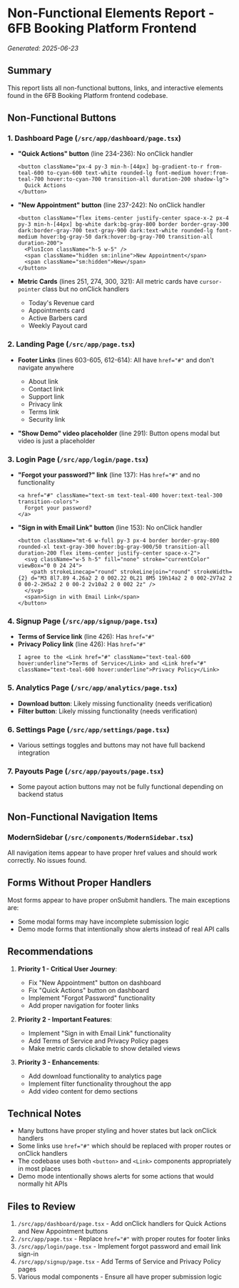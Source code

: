 # Non-Functional Elements Report - 6FB Booking Platform Frontend

*Generated: 2025-06-23*

## Summary
This report lists all non-functional buttons, links, and interactive elements found in the 6FB Booking Platform frontend codebase.

## Non-Functional Buttons

### 1. Dashboard Page (`/src/app/dashboard/page.tsx`)
- **"Quick Actions" button** (line 234-236): No onClick handler
  ```tsx
  <button className="px-4 py-3 min-h-[44px] bg-gradient-to-r from-teal-600 to-cyan-600 text-white rounded-lg font-medium hover:from-teal-700 hover:to-cyan-700 transition-all duration-200 shadow-lg">
    Quick Actions
  </button>
  ```

- **"New Appointment" button** (line 237-242): No onClick handler
  ```tsx
  <button className="flex items-center justify-center space-x-2 px-4 py-3 min-h-[44px] bg-white dark:bg-gray-800 border border-gray-300 dark:border-gray-700 text-gray-900 dark:text-white rounded-lg font-medium hover:bg-gray-50 dark:hover:bg-gray-700 transition-all duration-200">
    <PlusIcon className="h-5 w-5" />
    <span className="hidden sm:inline">New Appointment</span>
    <span className="sm:hidden">New</span>
  </button>
  ```

- **Metric Cards** (lines 251, 274, 300, 321): All metric cards have `cursor-pointer` class but no onClick handlers
  - Today's Revenue card
  - Appointments card  
  - Active Barbers card
  - Weekly Payout card

### 2. Landing Page (`/src/app/page.tsx`)
- **Footer Links** (lines 603-605, 612-614): All have `href="#"` and don't navigate anywhere
  - About link
  - Contact link
  - Support link
  - Privacy link
  - Terms link
  - Security link

- **"Show Demo" video placeholder** (line 291): Button opens modal but video is just a placeholder

### 3. Login Page (`/src/app/login/page.tsx`)
- **"Forgot your password?" link** (line 137): Has `href="#"` and no functionality
  ```tsx
  <a href="#" className="text-sm text-teal-400 hover:text-teal-300 transition-colors">
    Forgot your password?
  </a>
  ```

- **"Sign in with Email Link" button** (line 153): No onClick handler
  ```tsx
  <button className="mt-6 w-full py-3 px-4 border border-gray-800 rounded-xl text-gray-300 hover:bg-gray-900/50 transition-all duration-200 flex items-center justify-center space-x-2">
    <svg className="w-5 h-5" fill="none" stroke="currentColor" viewBox="0 0 24 24">
      <path strokeLinecap="round" strokeLinejoin="round" strokeWidth={2} d="M3 8l7.89 4.26a2 2 0 002.22 0L21 8M5 19h14a2 2 0 002-2V7a2 2 0 00-2-2H5a2 2 0 00-2 2v10a2 2 0 002 2z" />
    </svg>
    <span>Sign in with Email Link</span>
  </button>
  ```

### 4. Signup Page (`/src/app/signup/page.tsx`)
- **Terms of Service link** (line 426): Has `href="#"`
- **Privacy Policy link** (line 426): Has `href="#"`
  ```tsx
  I agree to the <Link href="#" className="text-teal-600 hover:underline">Terms of Service</Link> and <Link href="#" className="text-teal-600 hover:underline">Privacy Policy</Link>
  ```

### 5. Analytics Page (`/src/app/analytics/page.tsx`)
- **Download button**: Likely missing functionality (needs verification)
- **Filter button**: Likely missing functionality (needs verification)

### 6. Settings Page (`/src/app/settings/page.tsx`)
- Various settings toggles and buttons may not have full backend integration

### 7. Payouts Page (`/src/app/payouts/page.tsx`)
- Some payout action buttons may not be fully functional depending on backend status

## Non-Functional Navigation Items

### ModernSidebar (`/src/components/ModernSidebar.tsx`)
All navigation items appear to have proper href values and should work correctly. No issues found.

## Forms Without Proper Handlers

Most forms appear to have proper onSubmit handlers. The main exceptions are:
- Some modal forms may have incomplete submission logic
- Demo mode forms that intentionally show alerts instead of real API calls

## Recommendations

1. **Priority 1 - Critical User Journey**:
   - Fix "New Appointment" button on dashboard
   - Fix "Quick Actions" button on dashboard
   - Implement "Forgot Password" functionality
   - Add proper navigation for footer links

2. **Priority 2 - Important Features**:
   - Implement "Sign in with Email Link" functionality
   - Add Terms of Service and Privacy Policy pages
   - Make metric cards clickable to show detailed views

3. **Priority 3 - Enhancements**:
   - Add download functionality to analytics page
   - Implement filter functionality throughout the app
   - Add video content for demo sections

## Technical Notes

- Many buttons have proper styling and hover states but lack onClick handlers
- Some links use `href="#"` which should be replaced with proper routes or onClick handlers
- The codebase uses both `<button>` and `<Link>` components appropriately in most places
- Demo mode intentionally shows alerts for some actions that would normally hit APIs

## Files to Review
1. `/src/app/dashboard/page.tsx` - Add onClick handlers for Quick Actions and New Appointment buttons
2. `/src/app/page.tsx` - Replace `href="#"` with proper routes for footer links
3. `/src/app/login/page.tsx` - Implement forgot password and email link sign-in
4. `/src/app/signup/page.tsx` - Add Terms of Service and Privacy Policy pages
5. Various modal components - Ensure all have proper submission logic